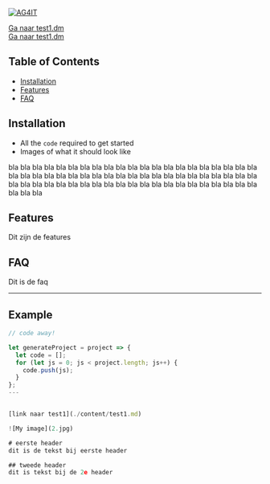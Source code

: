 <a href="http://ag4it.nl"><img src="https://ag4it.nl/fotos/ca2.jpg?v=3&s=200" title="AG4IT header" alt="AG4IT"></a>

[Ga naar test1.dm](content/test1.md) <br>
[Ga naar test1.dm](./content/test1.md)

## Table of Contents
- [Installation](#installation)
- [Features](#features)
- [FAQ](#faq)

## Installation
- All the `code` required to get started
- Images of what it should look like

bla bla bla
bla bla bla
bla bla bla
bla bla bla
bla bla bla
bla bla bla
bla bla bla
bla bla bla
bla bla bla
bla bla bla
bla bla bla
bla bla bla
bla bla bla
bla bla bla
bla bla bla
bla bla bla
bla bla bla
bla bla bla
bla bla bla
bla bla bla
bla bla bla
bla bla bla


## Features
Dit zijn de features

## FAQ
Dit is de faq


------------

## Example

```javascript
// code away!

let generateProject = project => {
  let code = [];
  for (let js = 0; js < project.length; js++) {
    code.push(js);
  }
};
---


[link naar test1](./content/test1.md)

![My image](2.jpg)

# eerste header
dit is de tekst bij eerste header

## tweede header
dit is tekst bij de 2e header



